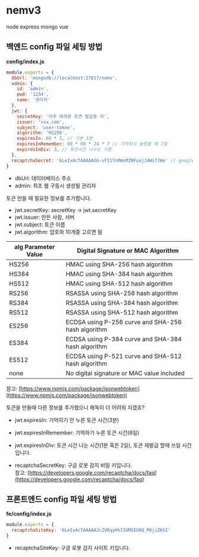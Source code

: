 # nemv3
node express mongo vue

## 백엔드 config 파일 세팅 방법

**config/index.js**  
```javascript
module.exports = {
  dbUrl: 'mongodb://localhost:27017/nemv',
  admin: {
    id: 'admin',
    pwd: '1234',
    name: '관리자'
  },
  jwt: {
    secretKey: '아주 어려운 토큰 발급용 키',
    issuer: 'xxx.com',
    subject: 'user-token',
    algorithm: 'HS256',    
    expiresIn: 60 * 3, // 기본 3분
    expiresInRemember: 60 * 60 * 24 * 7 // 기억하기 눌렀을 때 7일
    expiresInDiv: 3, // 토큰시간 나누는 기준
  },
  recaptchaSecret: '6LeIxAcTAAAAAGG-vFI1TnRWxMZNFuojJ4WifJWe' // google testkey
}
```

- dbUrl: 데이터베이스 주소
- admin: 최초 웹 구동시 생성될 관리자

토큰 만들 때 필요한 정보를 추가합니다.

- jwt.secretKey: secretKey -> jwt.secretKey
- jwt.issuer: 만든 사람, 서버
- jwt.subject: 토큰 이름
- jwt.algorithm: 암호화 10개중 고르면 됨

| alg Parameter Value | Digital Signature or MAC Algorithm |
| --- | --- |
|HS256 | HMAC using SHA-256 hash algorithm |
|HS384 |	HMAC using SHA-384 hash algorithm|
|HS512 |	HMAC using SHA-512 hash algorithm|
|RS256 |	RSASSA using SHA-256 hash algorithm|
|RS384 |	RSASSA using SHA-384 hash algorithm|
|RS512 |	RSASSA using SHA-512 hash algorithm|
|ES256 |	ECDSA using P-256 curve and SHA-256 hash algorithm|
|ES384 |	ECDSA using P-384 curve and SHA-384 hash algorithm|
|ES512 |	ECDSA using P-521 curve and SHA-512 hash algorithm|
|none |	No digital signature or MAC value included|

참고: [https://www.npmjs.com/package/jsonwebtoken](https://www.npmjs.com/package/jsonwebtoken)

토큰을 만들때 다른 정보를 추가했으니 해독이 더 어려워 지겠죠?

- jwt.expiresIn: 기억히기 안 누른 토큰 시간(3분)
- jwt.expiresInRemember: 기억하기 누른 토큰 시간(6일)
- jwt.expiresInDiv: 토큰 시간 나눈 시간(1분 혹은 2일), 토큰 재발급 할때 쓰일 시간입니다.

- recaptchaSecretKey: 구글 로봇 감지 비밀 키입니다.  
참고:  [https://developers.google.com/recaptcha/docs/faq](https://developers.google.com/recaptcha/docs/faq)

## 프론트엔드 config 파일 세팅 방법

**fe/config/index.js**  
```javascript
module.exports = {
  recaptchaSiteKey: '6LeIxAcTAAAAAJcZVRqyHh71UMIEGNQ_MXjiZKhI'
}
```

- recaptchaSiteKey: 구글 로봇 감지 사이트 키입니다.
